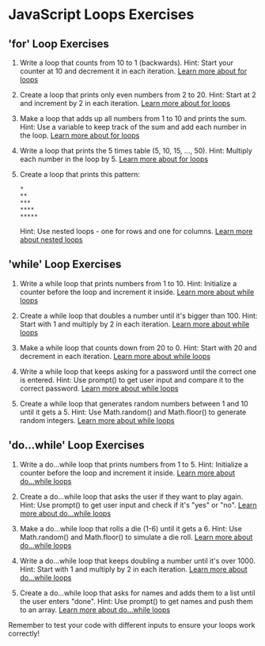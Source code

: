 # JavaScript Loops Exercises

## 'for' Loop Exercises

1. Write a loop that counts from 10 to 1 (backwards).
   Hint: Start your counter at 10 and decrement it in each iteration.
   [Learn more about for loops](https://www.w3schools.com/js/js_loop_for.asp)

2. Create a loop that prints only even numbers from 2 to 20.
   Hint: Start at 2 and increment by 2 in each iteration.
   [Learn more about for loops](https://www.w3schools.com/js/js_loop_for.asp)

3. Make a loop that adds up all numbers from 1 to 10 and prints the sum.
   Hint: Use a variable to keep track of the sum and add each number in the loop.
   [Learn more about for loops](https://www.w3schools.com/js/js_loop_for.asp)

4. Write a loop that prints the 5 times table (5, 10, 15, ..., 50).
   Hint: Multiply each number in the loop by 5.
   [Learn more about for loops](https://www.w3schools.com/js/js_loop_for.asp)

5. Create a loop that prints this pattern:
   ```
   *
   **
   ***
   ****
   *****
   ```
   Hint: Use nested loops - one for rows and one for columns.
   [Learn more about nested loops](https://www.w3schools.com/js/js_loop_for.asp)

## 'while' Loop Exercises

1. Write a while loop that prints numbers from 1 to 10.
   Hint: Initialize a counter before the loop and increment it inside.
   [Learn more about while loops](https://www.w3schools.com/js/js_loop_while.asp)

2. Create a while loop that doubles a number until it's bigger than 100.
   Hint: Start with 1 and multiply by 2 in each iteration.
   [Learn more about while loops](https://www.w3schools.com/js/js_loop_while.asp)

3. Make a while loop that counts down from 20 to 0.
   Hint: Start with 20 and decrement in each iteration.
   [Learn more about while loops](https://www.w3schools.com/js/js_loop_while.asp)

4. Write a while loop that keeps asking for a password until the correct one is entered.
   Hint: Use prompt() to get user input and compare it to the correct password.
   [Learn more about while loops](https://www.w3schools.com/js/js_loop_while.asp)

5. Create a while loop that generates random numbers between 1 and 10 until it gets a 5.
   Hint: Use Math.random() and Math.floor() to generate random integers.
   [Learn more about while loops](https://www.w3schools.com/js/js_loop_while.asp)

## 'do...while' Loop Exercises

1. Write a do...while loop that prints numbers from 1 to 5.
   Hint: Initialize a counter before the loop and increment it inside.
   [Learn more about do...while loops](https://www.w3schools.com/jsref/jsref_dowhile.asp)

2. Create a do...while loop that asks the user if they want to play again.
   Hint: Use prompt() to get user input and check if it's "yes" or "no".
   [Learn more about do...while loops](https://www.w3schools.com/jsref/jsref_dowhile.asp)

3. Make a do...while loop that rolls a die (1-6) until it gets a 6.
   Hint: Use Math.random() and Math.floor() to simulate a die roll.
   [Learn more about do...while loops](https://www.w3schools.com/jsref/jsref_dowhile.asp)

4. Write a do...while loop that keeps doubling a number until it's over 1000.
   Hint: Start with 1 and multiply by 2 in each iteration.
   [Learn more about do...while loops](https://www.w3schools.com/jsref/jsref_dowhile.asp)

5. Create a do...while loop that asks for names and adds them to a list until the user enters "done".
   Hint: Use prompt() to get names and push them to an array.
   [Learn more about do...while loops](https://www.w3schools.com/jsref/jsref_dowhile.asp)

Remember to test your code with different inputs to ensure your loops work correctly!
